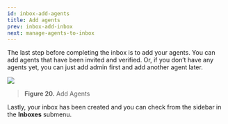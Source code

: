 ```yaml
---
id: inbox-add-agents
title: Add agents
prev: inbox-add-inbox
next: manage-agents-to-inbox
---
```


The last step before completing the inbox is to add your agents. You can add agents that have been invited and verified. Or, if you don’t have any agents yet, you can just add admin first and add another agent later.

![](https://lh3.googleusercontent.com/q-BcONZw5GUSN3RARheN4QqDuzAQrySp0IAdIkEYjCI9RCtZJM8sgVpIOFi4HSY9_ukt5qeIuhdDfNrRP3Nv8M7cvX_2e1CsCGwDfJgBZaKLZsxJEbvXVO5IgxSBLZRfzMReKYaI)

> **Figure 20.** Add Agents

Lastly, your inbox has been created and you can check from the sidebar in the **Inboxes** submenu.
